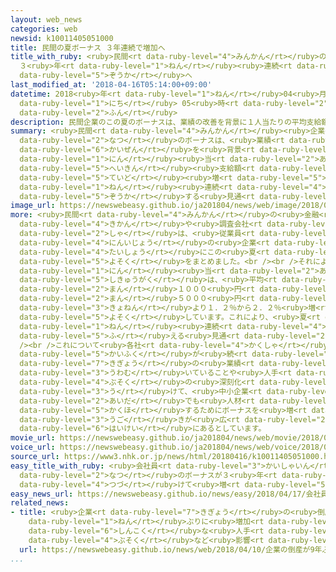 ```yaml
---
layout: web_news
categories: web
newsid: k10011405051000
title: 民間の夏ボーナス ３年連続で増加へ
title_with_ruby: <ruby>民間<rt data-ruby-level="4">みんかん</rt></ruby>の<ruby>夏<rt data-ruby-level="2">なつ</rt></ruby>ボーナス
  ３<ruby>年<rt data-ruby-level="1">ねん</rt></ruby><ruby>連続<rt data-ruby-level="4">れんぞく</rt></ruby>で<ruby>増加<rt
  data-ruby-level="5">ぞうか</rt></ruby>へ
last_modified_at: '2018-04-16T05:14:00+09:00'
datetime: 2018<ruby>年<rt data-ruby-level="1">ねん</rt></ruby>04<ruby>月<rt data-ruby-level="1">がつ</rt></ruby>16<ruby>日<rt
  data-ruby-level="1">にち</rt></ruby> 05<ruby>時<rt data-ruby-level="2">じ</rt></ruby>14<ruby>分<rt
  data-ruby-level="2">ふん</rt></ruby>
description: 民間企業のこの夏のボーナスは、業績の改善を背景に１人当たりの平均支給額が１％から２％程度増え、３年連続で増加する見通しです。
summary: <ruby>民間<rt data-ruby-level="4">みんかん</rt></ruby><ruby>企業<rt data-ruby-level="7">きぎょう</rt></ruby>のこの<ruby>夏<rt
  data-ruby-level="2">なつ</rt></ruby>のボーナスは、<ruby>業績<rt data-ruby-level="5">ぎょうせき</rt></ruby>の<ruby>改善<rt
  data-ruby-level="6">かいぜん</rt></ruby>を<ruby>背景<rt data-ruby-level="6">はいけい</rt></ruby>に１<ruby>人<rt
  data-ruby-level="1">にん</rt></ruby><ruby>当<rt data-ruby-level="2">あ</rt></ruby>たりの<ruby>平均<rt
  data-ruby-level="5">へいきん</rt></ruby><ruby>支給額<rt data-ruby-level="5">しきゅうがく</rt></ruby>が１％から２％<ruby>程度<rt
  data-ruby-level="5">ていど</rt></ruby><ruby>増<rt data-ruby-level="5">ふ</rt></ruby>え、３<ruby>年<rt
  data-ruby-level="1">ねん</rt></ruby><ruby>連続<rt data-ruby-level="4">れんぞく</rt></ruby>で<ruby>増加<rt
  data-ruby-level="5">ぞうか</rt></ruby>する<ruby>見通<rt data-ruby-level="2">みとお</rt></ruby>しです。
image_url: https://newswebeasy.github.io/ja201804/news/web/image/2018/04/16/K10011405051_1804160046_1804160522_01_02.jpg
more: <ruby>民間<rt data-ruby-level="4">みんかん</rt></ruby>の<ruby>金融<rt data-ruby-level="7">きんゆう</rt></ruby><ruby>機関<rt
  data-ruby-level="4">きかん</rt></ruby>や<ruby>調査会社<rt data-ruby-level="5">ちょうさがいしゃ</rt></ruby>など４<ruby>社<rt
  data-ruby-level="2">しゃ</rt></ruby>は、<ruby>従業員<rt data-ruby-level="6">じゅうぎょういん</rt></ruby>５<ruby>人以上<rt
  data-ruby-level="4">にんいじょう</rt></ruby>の<ruby>企業<rt data-ruby-level="7">きぎょう</rt></ruby>を<ruby>対象<rt
  data-ruby-level="4">たいしょう</rt></ruby>にこの<ruby>夏<rt data-ruby-level="2">なつ</rt></ruby>のボーナスの<ruby>予測<rt
  data-ruby-level="5">よそく</rt></ruby>をまとめました。<br /><br />それによりますと<ruby>従業員<rt data-ruby-level="6">じゅうぎょういん</rt></ruby>１<ruby>人<rt
  data-ruby-level="1">にん</rt></ruby><ruby>当<rt data-ruby-level="2">あ</rt></ruby>たりの<ruby>支給額<rt
  data-ruby-level="5">しきゅうがく</rt></ruby>は、<ruby>平均<rt data-ruby-level="5">へいきん</rt></ruby>で３７<ruby>万<rt
  data-ruby-level="2">まん</rt></ruby>１０００<ruby>円<rt data-ruby-level="1">えん</rt></ruby>から３７<ruby>万<rt
  data-ruby-level="2">まん</rt></ruby>５０００<ruby>円<rt data-ruby-level="1">えん</rt></ruby>と、<ruby>去年<rt
  data-ruby-level="3">きょねん</rt></ruby>より１．２％から２．２％<ruby>増<rt data-ruby-level="5">ふ</rt></ruby>えると<ruby>予測<rt
  data-ruby-level="5">よそく</rt></ruby>しています。これにより、<ruby>夏<rt data-ruby-level="2">なつ</rt></ruby>のボーナスは３<ruby>年<rt
  data-ruby-level="1">ねん</rt></ruby><ruby>連続<rt data-ruby-level="4">れんぞく</rt></ruby>で<ruby>増<rt
  data-ruby-level="5">ふ</rt></ruby>える<ruby>見通<rt data-ruby-level="2">みとお</rt></ruby>しです。<br
  /><br />これについて<ruby>各社<rt data-ruby-level="4">かくしゃ</rt></ruby>は、<ruby>景気<rt data-ruby-level="4">けいき</rt></ruby>の<ruby>回復<rt
  data-ruby-level="5">かいふく</rt></ruby>が<ruby>続<rt data-ruby-level="4">つづ</rt></ruby>いて<ruby>企業<rt
  data-ruby-level="7">きぎょう</rt></ruby>の<ruby>業績<rt data-ruby-level="5">ぎょうせき</rt></ruby>が<ruby>上向<rt
  data-ruby-level="3">うわむ</rt></ruby>いていることや<ruby>人手<rt data-ruby-level="1">ひとで</rt></ruby><ruby>不足<rt
  data-ruby-level="4">ぶそく</rt></ruby>の<ruby>深刻化<rt data-ruby-level="6">しんこくか</rt></ruby>を<ruby>受<rt
  data-ruby-level="3">う</rt></ruby>けて、<ruby>中小企業<rt data-ruby-level="7">ちゅうしょうきぎょう</rt></ruby>の<ruby>間<rt
  data-ruby-level="2">あいだ</rt></ruby>でも<ruby>人材<rt data-ruby-level="4">じんざい</rt></ruby>を<ruby>確保<rt
  data-ruby-level="5">かくほ</rt></ruby>するためにボーナスを<ruby>増<rt data-ruby-level="5">ふ</rt></ruby>やす<ruby>動<rt
  data-ruby-level="3">うご</rt></ruby>きが<ruby>広<rt data-ruby-level="2">ひろ</rt></ruby>がっていることが<ruby>背景<rt
  data-ruby-level="6">はいけい</rt></ruby>にあるとしています。
movie_url: https://newswebeasy.github.io/ja201804/news/web/movie/2018/04/16/k10011405051_201804160531_201804160536.mp4
voice_url: https://newswebeasy.github.io/ja201804/news/web/voice/2018/04/16/k10011405051_201804160531_201804160536.mp3
source_url: https://www3.nhk.or.jp/news/html/20180416/k10011405051000.html
easy_title_with_ruby: <ruby>会社員<rt data-ruby-level="3">かいしゃいん</rt></ruby>の<ruby>夏<rt
  data-ruby-level="2">なつ</rt></ruby>のボーナスが３<ruby>年<rt data-ruby-level="1">ねん</rt></ruby><ruby>続<rt
  data-ruby-level="4">つづ</rt></ruby>けて<ruby>増<rt data-ruby-level="5">ふ</rt></ruby>えそう
easy_news_url: https://newswebeasy.github.io/news/easy/2018/04/17/会社員の夏のボーナスが3年続けて増えそう
related_news:
- title: <ruby>企業<rt data-ruby-level="7">きぎょう</rt></ruby>の<ruby>倒産<rt data-ruby-level="7">とうさん</rt></ruby>が９<ruby>年<rt
    data-ruby-level="1">ねん</rt></ruby>ぶりに<ruby>増加<rt data-ruby-level="5">ぞうか</rt></ruby>  <ruby>深刻<rt
    data-ruby-level="6">しんこく</rt></ruby>な<ruby>人手<rt data-ruby-level="1">ひとで</rt></ruby><ruby>不足<rt
    data-ruby-level="4">ぶそく</rt></ruby>など<ruby>影響<rt data-ruby-level="7">えいきょう</rt></ruby>
  url: https://newswebeasy.github.io/news/web/2018/04/10/企業の倒産が9年ぶりに増加-深刻な人手不足など影響
...
```

